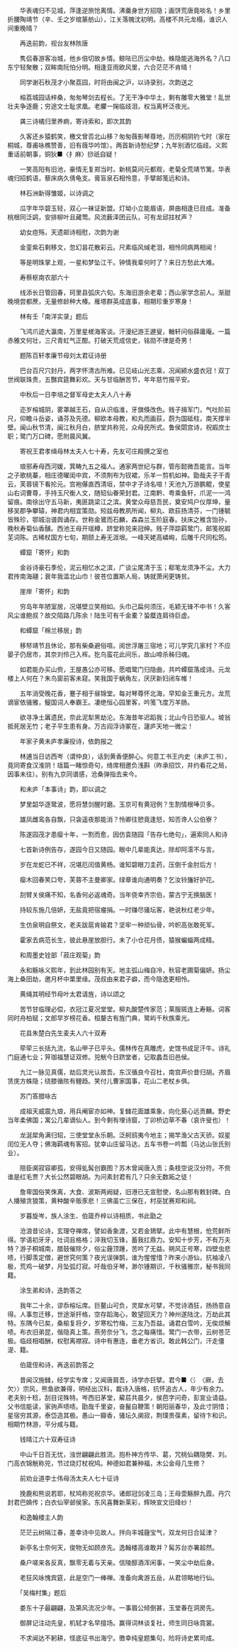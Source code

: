 <!-- { "loadSidebar": true } -->
　　华表魂归不见城，萍逢逆旅怆离情。沸羹身世方招隐；画饼荒唐竟啖名！乡里折腰陶靖节（辛、壬之岁绾篆舫山），江关落魄沈初明。高楼不共元龙榻，谁识人间重晚晴？

　　再迭前韵，视台友林陔唐

　　隽侣春游客冶城，他乡倍切故乡情。鲸呿已历尘中劫，蛛隐能逃海外名？八口东宁轻聚散；双眸南阮怕分明。相逢亚雨欧风里，六合茫茫不肯晴！

　　同学谢石秋茂才小聚荔园，时将由闽之沪，以诗录别，次韵送之

　　榕荔城园话梓桑，匆匆琴剑去程长。了无干净中华土，剩有雕零大雅堂！乱世壮夫争逐鹿；穷途文士耻求凰。老臞一掬临歧泪，权当离杯泛夜光。

　　龚三诗橘归里养痾，寄诗索和，即次其韵

　　久客还乡猿鹤笑，檄文曾否北山移？匆匆薇影琴尊地，历历桐阴钓弋时（家在桐城，尊甫咏樵赞善，旧有薇华吟馆）。两首新诗愁纪梦；九年别酒忆临歧。义熙重话前朝事，铜狄■〈扌麻〉挱祇自疑！

　　一笑高阳有旧池，豪情无复郑当时。新桃莫问元都观，老菊全荒靖节篱。华表魂归招鹤语，藜床病久倩龟支。膏盲泉石相怜意，手擘邮笺远和诗。

　　林石洲新得雏姬，以诗调之

　　瓜字年华碧玉轻，双心一袜证新盟。灯坳小立能眉语，屏曲相逢已目成。准备桃根同泛鹢，安排柳叶且藏莺。风流薮泽团云队，可有龙邱拄杖声？

　　幼女痘殇，天遗邮诗相慰，次韵为谢

　　金銮紫石剩移文，忽幻昙花散彩云。尺素临风缄老泪，相怜同病两相闻！

　　等是明珠掌上观，一星和梦坠江干。钟情我辈何时了？来日方愁此大难。

　　寿蔡枢南农部六十

　　线添长日管回春，珂里县弧庆六旬。东海旧游余老辈；西山家学念前人。渐甜晚境尝都蔗，无量修龄种大椿。雁塔群英成底事，相期珍重岁寒身！

　　林有壬「南洋实录」题后

　　飞鸿爪迹大瀛南，万里星槎海客谈。汗漫纪游王遯叟，輶轩问俗薛庸庵。一篇赤雅文何壮，三尺青虹气正酣。打破天荒成信史，铭勋不律是奇男！

　　题陈百轩孝廉节母刘太君征诗册

　　巴台百尺穴封丹，两字怀清古所难。已见岐山光志乘，况闻颍水盛衣冠！双丁世阀联珠贵，五豒宾筵舞彩欢。天与甘临酬苦节，年年慈竹报平安。

　　中秋后一日李培之督军母史太夫人八十寿

　　迩岁榕城阴，雾罩越王石，自从识临淮，牙旗倏改色。贱子揖军门，气吐阶前尺，仰瞻斗岳姿，诵芬及先德。柳欧本母教，和丸而画荻，蔚为国砥柱，南天撑半壁。闽山秋节清，闽江秋月白，脐堂共称兕，众母民所式。鲁侯閟宫诗，祝嘏庶士职；鹭门万口碑，愿附晨风翼。

　　寄祝王君孝缉母林太夫人七十寿，先友可庄殿撰之室也

　　琅邪寿母西河媛，箕畴九五之福人。通家两世纪与群，管彤懿微吾能言。当年之子歌桃蓁，相庄德曜闺中宾，不须荆布为钗裙，乐羊一剪机如神。勖哉夫子干青云，芙蓉镜下看抡元。宫袍儤直西清垣，禁中才子诗名喧！天池九万游鹏鲲，使星山右词曹尊，手持玉尺衡人文，随轺仙眷荣封君。江南黔、粤乘鱼轩，爪泥一一鸿留痕。南徐出守五马新，夷匪跳梁江之滨。黄堂众母慈吾民，奠安鸠户仪厚坤，量移吴郡争攀辕，神君内相宜策勋。矧兹母教夙所闻，柳丸、欧荻扬清芬，一门锺毓皆殊珍，鄂城治谱舆诵存。世称金鷟而石麟，森森兰玉阶庭春。扶床之稚含饴孙，晚秋寿菊仙香醺。西池王母开瑶樽，跻堂称兕来冠绅。贱子萍踪羁鹭门，邮笺祝嘏芜词陈。古稀杖国方七旬，期颐上寿无涯垠。一峰天姥高嶙峋，后雕千尺同松筠。

　　蟫窟「寄怀」和韵

　　金谷诗豪石季伦，泥云相忆水之滨，广谈尘尾清于玉；郗笔龙须净不尘。大力君抟南海翮；衰年我滥北山巾！彼苍位置斯人局，铸就萧闲更铸贫。

　　崖岸「寄怀」和韵

　　穷岛年年陋室居，况堪壁立笑相如。头巾己扁何须压，毛颖无锋不中书！久客风尘谁鲍叔？故交陌路几陈余！陆生可有千金橐？蛩蟨连肩待巨虚。

　　和蟫窟「棉兰移居」韵

　　移帑靖节且休论，那有柴桑避俗喧。阅世浮屠三宿地；可儿学究几家村？不应晏子仍居市，其奈刘伶己入裈。犵鸟蛮花此间乐，故山啼杀秭归魂。

　　如君能办买山赀，王屋愚公亦可移。愿唱鹭门归隐曲，共吟蟫窟落成诗。元龙楼上人何在？朱鸟窗前客未窥。笑我国于蜗角左，厌厌新妇闭车帷！

　　五年消受晚花香，蹇子相于昼锦堂。每对琴尊怀北海，早知金王重元方。龙荒谪宦依骚雅，鳀国词人奉霸王。凄绝恒心园里客，吟笺飞度万羊肠。

　　欲寻净土羼遗民，奈此泥犁黑劫沦。东海昔年迟蹈我；北山今日恐驱人。坡翁抵死居无竹；老子平生患有身。万古阎浮诗冢在，蘧庐天地一微尘！

　　年家子黄未庐孝廉投诗，依韵报之

　　林逋当日访西岑（谓仲良），话到黄香便醉心。何意工书王内史（未庐工书），竟同寄食汉淮阴！瑶篇一睹惊奇句，绮席相邀负浅斟（昨承招饮，并约看花之局，因事未往）。别有九京同谱感，沧桑弹指去来今。

　　和未庐「本事诗」韵，即以调之

　　梦里韶华逐鹭波，愿将慧剑醒时磨。玉京可有黄冠例？生割情根唪贝多。

　　雄凤雌鸾各自飘，只衾遥夜那能消？怜卿往愬竟逢怒，知否谗人公伯寮？

　　陈遂园茂才患瘿十年，一割而愈，因仿袁随园「告存七绝句」，遍索同人和诗

　　七首新诗例告存，遂园今日又随园。眼中几辈能真达，除却阿澐不与言。

　　岁在龙蛇已不祥，况堪厄闰值黄杨。谁知碧眼刀圭药，压倒千金肘后方！

　　瘿木回春笑口夸，芙蓉不主曼卿家。绿章谁向通明奏？乞汝铃旛好护花。

　　刮臂关侯痛不知，名香何必返魂奇。当年侥幸齐宗伯，蒙古宁无换脑医！

　　持较东施几倍妍，无盐竟把宿瘤捐。一时赚尽骚坛客，艳说秋红老少年。

　　生仿泉明自祭文，老夫跋扈肯输君？坚牢一种顽仙骨，吟帜高张敢死军。

　　霍家去病范长生，彼此悬崖放胆行。未了小仓花月债，猿猴蝙蝠两成精。

　　和周墨史铨部「菽庄观菊」韵

　　永和觞咏义熙年，到此林园别有天。地主弧山梅自冷，秋容老圃菊偏妍。扬尘海上桑田劫，邀月杯中栗里缘。茂叔由来君子癖，而今隐逸更相怜。

　　黄绳其明经节母叶太君请旌，诗以颂之

　　苦节甘临理必偿，衣冠江夏况堂堂。柳丸酸楚传家范；莱服斑连上寿觞。词客同时舟柏赋；文郎早岁榜花香。桓嫠古有旌门典，鹭屿千秋族乘光。

　　花县朱楚白先生麦夫人六十双寿

　　荦荦三长括九流，名山甲子已平头。儒林传在真雕虎，史馆书成足汗牛。诗礼门庭通七业；笄珈福慧证双修。兕觥今日跻堂者，记取蠡吾旧邑侯。

　　九江一脉见真儒，劫后灵光认故吾。东汉循良今召杜，南宫声价昔归胡。齐眉赁庑方蛛隐；绕膝循陔有鲤趋。笑付儿曹家国事，花山二老杖乡俱。

　　苏门答腊咏古

　　成祖天威震九琅，用兵阉宦亦如神。复雠花面雄乘象，向化葵心远贡麟。野史当年柔佛国；寓公几辈谪仙人。到今剩有埋诗窟，丁卯桥边草不春（哀许叟也）！

　　龙涎犀角满归轺，三使堂堂永乐朝。泛舸鸱夷今地主；揭竿渔父古天骄。奴星闰位无人夺；佛海羁魂有客招。犹幸山庄留马达，五车书卷一吟瓢（马达山张氏别业）。

　　陪臣阒寂容卿孤，安得虬髯创霸图？苏木曾闻唐入贡；条枝空说汉分符。不赀谁是红毛贾？大长公然碧眼胡。为问素封君有几？只余无数跖之徒！

　　詹卑国俗笑侏离，大食、波斯两阙疑，旧港已无宣慰使，名山那有敕封碑。白人播殖贪狼策，黄种酸辛贩豕悲！三佛虽亡三保在，村巫犹赛郑和祠。

　　岁暮旋岑，族人涂生、伯箴乔梓以诗相质，书此勖之

　　沧浪昔论诗，玄理夺禅席，譬如香象渡，又若金鳷擘。此中有慧根，伧荒鲜所得。学语初牙牙，吐词且格格；淬我切玉锋，蓄我扛鼎力。安知十步芳，不有万夫特？游子桐城南，腊鼓催除夕，俗尘薶顶踵，苦吟了无益。朔风正号寒，四壁虫悲啧，行脚羡定僧，避世究何策？夜光误弹鹊，谁为惺惺惜？昨来小游仙，抗袖凌八极，荒鸡一破梦，月坠弧灯寂。吁哉伯牙琴，渺尔锺期识，千秋骚雅宗，秘书我同籍。

　　涂生弟和诗，迭韵答之

　　我年二十余，谬忝榕坛席。巨鳌山可负，灵犀水可擘，不觉诗酒狂，扬扬意自得。人事忽迁移，世途渐扞格，空存蹈海心，敢望回天力？神州遂陆沈，万劫此其特。东隅今已矣，桑榆复将夕，岁寒松竹梅，三友乃吾益。诵君白雪吟，无俟烦解啧。布衣旧弟昆，偕隐真上策。燕劳奈分飞，念之每痛惜。鹭门一衣带，云树苍茫极。临歧相唱酬，权慰离襟寂。诗中有惠连，垂老方省识。敢此韩公门，汗走僵湜、籍。

　　伯箴侄和诗，再迭前韵答之

　　昔闻汉施雠，经学实专席；又闻唐肩吾，诗学亦巨擘。君今■〈氵〈厥，去欠〉〉宗风，熊鱼欲兼得，明经出汉科，裁诗入唐格，抗怀追古人，年少有余力。老夫别十稔，刮目诧殊特。岑西旧茅堂，薢茩共晨夕，侯芭字问奇，彭宣业请益。父书信能读，家驹声啧啧。勖哉千里姿，奋鬣自鞭策！朝阳丽春华，及此寸阴惜；星宿穷其源，泰岱造其极。愚山一瓣香，骚坛久阒寂，荆璞贵葆素，留待卞和识。相期竹林游，平分咸与籍。

　　钱晴江六十双寿征诗

　　中山千日百无忧，浊世翩翩此胜流。抱朴神方传华、葛，咒桃仙耦隐樊、刘。门高衣锦觥称兕，节过烧灯杖祝鸠。种德如君兼种福，木公金母几生修？

　　前劝业道李士伟母汤太夫人七十征诗

　　挽鹿和熊说若耶，杖鸠称兕祝京华。诸郎冠剑凌三岛；王母壶觞醉九霞。丹穴封君巴媍传；白衣仙宰邺侯家。东风喜舞新莱彩，辉映宣文旧绛纱！

　　和逸翰楼主人韵

　　茫茫云树隔江春，差幸诗中见故人。拌向丰城薶宝气，双龙何日合延津？

　　新亭名士奈何天，俊物无如顾彦先。逸翰楼高谁敢并？髯苏台亦署超然。

　　桑户嗟来各反真，飘零无着与天亲。信陵醇酒浑闲事，一笑尘中劫后身。

　　老狂风咏愧宾筵，此是空门一棒禅。准备向禽游五岳，从君领略地行仙。

　　「吴梅村集」题后

　　娄东十子最翩翩，及第风流况少年。一事眉公倾倒甚，玉堂春在洞房先。

　　御屏记注动先皇，机轼才名早擅场。赢得词林谈复社，师生同日咏霓裳。

　　不求闻达不躬耕，怪底征书出海宁。徼幸纯皇题集句，险将诗史累司成。
